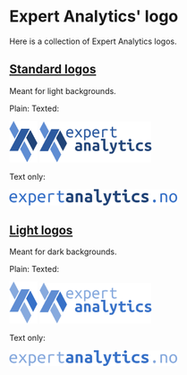Expert Analytics' logo
======================

Here is a collection of Expert Analytics logos.

[Standard logos](standard/)
---------------------------
Meant for light backgrounds.

Plain: Texted:

<img src="standard/logo_plain.png" width=50>
<img src="standard/logo_texted.png" width=200>

Text only:

<img src="standard/logo_puretext.png" width=300>

[Light logos](light/)
---------------------
Meant for dark backgrounds.

Plain: Texted:

<img src="light/logo_plain_light.png" width=50>
<img src="light/logo_texted_light.png" width=200>

Text only:

<img src="light/logo_puretext_light.png" width=300>
